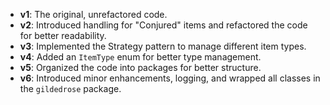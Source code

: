 - **v1**: The original, unrefactored code.
- **v2**: Introduced handling for "Conjured" items and refactored the code for better readability.
- **v3**: Implemented the Strategy pattern to manage different item types.
- **v4**: Added an `ItemType` enum for better type management.
- **v5**: Organized the code into packages for better structure.
- **v6**: Introduced minor enhancements, logging, and wrapped all classes in the `gildedrose` package.
